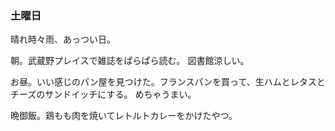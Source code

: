 ### 土曜日

晴れ時々雨、あっつい日。

朝。武蔵野プレイスで雑誌をぱらぱら読む。
図書館涼しい。

お昼。いい感じのパン屋を見つけた。フランスパンを買って、生ハムとレタスとチーズのサンドイッチにする。
めちゃうまい。

晩御飯。鶏もも肉を焼いてレトルトカレーをかけたやつ。